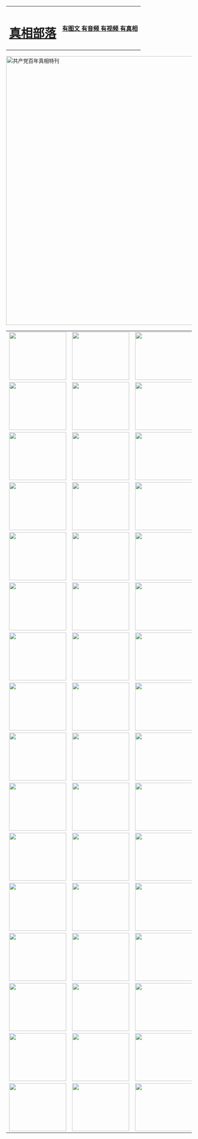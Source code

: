 <table>
<tr>

<td>
	<H1><a href="http://g61.tivivietnam.net/zx/">真相部落</a></H1>
</td>
<td>
	<H4><a href="http://g61.tivivietnam.net/zx/">有图文 有音频 有视频 有真相</a></H4>
</td>
</tr>
</table>

 <div ><a href="http://g61.tivivietnam.net/zx/bngcd/"><img src="http://g61.tivivietnam.net/zx/bngcd/gcdbnzx.jpg" width="730"  border="0" alt="共产党百年真相特刊"></a></div>

<table>
<tr>
	<td><a href="http://r22.wfrick.net/xtr/107/"><img  src ="http://r22.wfrick.net/pic/2017/02/107.jpg" width="155px" height="130px"></a></td>
	<td><a href="http://r22.wfrick.net/xtr/829/"><img src ="http://r22.wfrick.net/pic/2017/02/829.jpg" width="155px" height="130px"></a></td>
	<td><a href="http://r22.wfrick.net/xtr/69/"><img  src ="http://r22.wfrick.net/pic/2017/02/69.jpg" width="155px" height="130px"></a></td>
	<td><a href="http://r22.wfrick.net/xtr/99/"><img  src ="http://r22.wfrick.net/pic/2017/02/99.jpg" width="155px" height="130px"></a></td>
</tr>
<tr>
	<td><a href="http://r22.wfrick.net/xtr/40/"><img  src ="http://r22.wfrick.net/pic/2017/02/40.jpg" width="155px" height="130px"></a></td>
	<td><a href="http://r22.wfrick.net/xtr/20/"><img  src ="http://r22.wfrick.net/pic/2017/02/20.jpg" width="155px" height="130px"></a></td>
	<td><a href="http://r22.wfrick.net/xtr/81/"><img  src ="http://r22.wfrick.net/pic/2017/02/81.jpg" width="155px" height="130px"></a></td>
	<td><a href="http://r22.wfrick.net/xtr/2/"><img  src ="http://r22.wfrick.net/pic/2017/02/2.jpg" width="155px" height="130px"></a></td>
</tr>
<tr>
	<td><a href="http://r22.wfrick.net/xtr/86/"><img  src ="http://r22.wfrick.net/pic/2017/02/86.jpg" width="155px" height="130px"></a></td>
	<td><a href="http://r22.wfrick.net/xtr/109/"><img  src ="http://r22.wfrick.net/pic/2017/02/109.jpg" width="155px" height="130px"></a></td>
	<td><a href="http://r22.wfrick.net/xtr/1378/"><img  src ="http://r22.wfrick.net/pic/2017/02/1378.jpg" width="155px" height="130px"></a></td>
	<td><a href="http://r22.wfrick.net/xtr/57/"><img  src ="http://r22.wfrick.net/pic/2017/02/57.jpg" width="155px" height="130px"></a></td>
</tr>
<tr>
	<td><a href="http://r22.wfrick.net/xtr/1219/"><img  src ="http://r22.wfrick.net/pic/2017/02/1219.jpg" width="155px" height="130px"></a></td>
	<td><a href="http://r22.wfrick.net/xtr/1220/"><img  src ="http://r22.wfrick.net/pic/2017/02/1220.jpg" width="155px" height="130px"></a></td>
	<td><a href="http://r22.wfrick.net/xtr/1221/"><img  src ="http://r22.wfrick.net/pic/2017/02/1221.jpg" width="155px" height="130px"></a></td>
	<td><a href="http://r22.wfrick.net/xtr/51/"><img  src ="http://r22.wfrick.net/pic/2017/02/51.jpg" width="155px" height="130px"></a></td>
</tr>
<tr>
	<td><a href="http://r22.wfrick.net/xtr/1055/"><img  src ="http://r22.wfrick.net/pic/2017/02/1055.jpg" width="155px" height="130px"></a></td>
	<td><a href="http://r22.wfrick.net/xtr/611/"><img  src ="http://r22.wfrick.net/pic/2017/02/611.jpg" width="155px" height="130px"></a></td>
	<td><a href="http://r22.wfrick.net/xtr/1121/"><img  src ="http://r22.wfrick.net/pic/2017/02/1121.jpg" width="155px" height="130px"></a></td>
	<td><a href="http://r22.wfrick.net/xtr/610/"><img  src ="http://r22.wfrick.net/pic/2017/02/610.jpg" width="155px" height="130px"></a></td>
</tr>
<tr>
	<td><a href="http://r22.wfrick.net/xtr/1128/"><img  src ="http://r22.wfrick.net/pic/2017/02/1128.jpg" width="155px" height="130px"></a></td>
	<td><a href="http://r22.wfrick.net/xtr/1395/"><img  src ="http://r22.wfrick.net/pic/2017/02/1406.jpg" width="155px" height="130px"></a></td>
	<td><a href="http://r22.wfrick.net/xtr/1407/"><img  src ="http://r22.wfrick.net/pic/2017/02/1407.jpg" width="155px" height="130px"></a></td>
	<td><a href="http://r22.wfrick.net/xtr/934/"><img  src ="http://r22.wfrick.net/pic/2017/02/934.jpg" width="155px" height="130px"></a></td>
</tr>
<tr>
	<td><a href="http://r22.wfrick.net/xtr/641/"><img  src ="http://r22.wfrick.net/pic/2017/02/641.jpg" width="155px" height="130px"></a></td>
	<td><a href="http://r22.wfrick.net/xtr/949/"><img  src ="http://r22.wfrick.net/pic/2017/02/949.jpg" width="155px" height="130px"></a></td>
	<td><a href="http://r22.wfrick.net/xtr/112/"><img  src ="http://r22.wfrick.net/pic/2017/02/112.jpg" width="155px" height="130px"></a></td>
	<td><a href="http://r22.wfrick.net/xtr/812/"><img  src ="http://r22.wfrick.net/pic/2017/02/812.jpg" width="155px" height="130px"></a></td>
</tr>
<tr>
	<td><a href="http://r22.wfrick.net/xtr/103/"><img  src ="http://r22.wfrick.net/pic/2017/02/103.jpg" width="155px" height="130px"></a></td>
	<td><a href="http://r22.wfrick.net/xtr/3/"><img  src ="http://r22.wfrick.net/pic/2017/02/3.jpg" width="155px" height="130px"></a></td>
	<td><A href="http://r22.wfrick.net/mp4/zx/2015/11/Lkmtt.mp4" target="_blank" title="莲开满天庭"><img  src="http://r22.wfrick.net/pic/2015/11/Lkmtt3480_jssor.jpg"  width="155px" height="130px"></A></td>
	<td><A href="http://r22.wfrick.net/mp4/zx/2015/11/2013513.mp4" target="_blank" title="飞旋的法轮"><img  src="http://r22.wfrick.net/pic/2015/11/falun480_jssor.jpg"  width="155px" height="130px"></A></td>
</tr>
<tr>
	<td><A href="http://r22.wfrick.net/mp4/zx/2015/11/NYParade.mp4" target="_blank" title="2004年4月10日法轮功纽约大游行"><img  src="http://r22.wfrick.net/pic/2015/11/nyparade480_jssor.jpg"  width="155px" height="130px"></A></td>
	<td><A href="http://r22.wfrick.net/mp4/news617/2015/05/WEB_s28093.mp4" target="_blank" title="2015年世界法轮大法日特别报导"><img  src="http://r22.wfrick.net/pic/2015/11/p6752711a666997037_jssor.jpg"  width="155px" height="130px"></A></td>
	<td><A href="http://r22.wfrick.net/mp4/news829/2015/11/30211_326650.mp4" target="_blank" title="沧州绑架案连审四天 民众抹泪称审好人"><img  src="http://r22.wfrick.net/pic/2015/11/changzhou2480_jssor.jpg"  width="155px" height="130px"></A></td>
	<td><A href="http://r22.wfrick.net/mp4/mhph/2015/10/changzhou.mp4" target="_blank" title="沧州真相--狮城血泪"><img  src="http://r22.wfrick.net/pic/2015/11/changzhou480_jssor.jpg"  width="155px" height="130px"></A></td>
</tr>
<tr>
	<td><A href="http://r22.wfrick.net/mp4/mhjd/mhjd_55.mp4" target="_blank" title="正义律师与无罪辩护"><img  src="http://r22.wfrick.net/pic/2015/11/wzbh480_jssor.jpg"  width="155px" height="130px"></A></td>
	<td><A href="http://r22.wfrick.net/mp4/zx/2015/11/layerkcs.mp4" target="_blank" title="中国的良心--高智晟律师"><img  src="http://r22.wfrick.net/pic/2015/11/layerkcs2480_jssor.jpg"  width="155px" height="130px"></A></td>
	<td><A href="http://r22.wfrick.net/mp4/mhph/2015/10/szxl.mp4" target="_blank" title="神州血泪--北京、大庆、广东、哈尔滨"><img  src="http://r22.wfrick.net/pic/2015/11/szxl480_jssor.jpg"  width="155px" height="130px"></A></td>
	<td><A href="http://r22.wfrick.net/mp4/zx/2015/11/TangShanFFXS.mp4" target="_blank" title="真相纪录片：凤凰新生"><img  src="http://r22.wfrick.net/pic/2015/11/fhxs2480_jssor.jpg"  width="155px" height="130px"></A></td>
</tr>
<tr>
	<td><A href="http://r22.wfrick.net/mp4/zx/2015/11/jidong.mp4" target="_blank" title="冀东监狱的罪恶"><img  src="http://r22.wfrick.net/pic/2015/11/jidong480_jssor.jpg"  width="155px" height="130px"></A></td>
	<td><A href="http://r22.wfrick.net/mp4/mhph/2015/10/tangshan.mp4" target="_blank" title="凤凰血泪"><img  src="http://r22.wfrick.net/pic/2015/11/tangshan480_jssor.jpg"  width="155px" height="130px"></A>
					</div></td>
	<td>	<A href="http://r22.wfrick.net/mp4/mhph/2015/10/zfxtzxl.mp4" target="_blank" title="政法系统罪行录--唐山篇"><img  src="http://r22.wfrick.net/pic/2015/11/zfxtzxl480_jssor.jpg"  width="155px" height="130px"></A></td>
	<td><A href="http://r22.wfrick.net/mp4/mhph/2015/10/QDBG.mp4" target="_blank" title="青岛悲歌"><img  src="http://r22.wfrick.net/pic/2015/10/qdbg2480_jssor.jpg"  width="155px" height="130px"></A></td>
</tr>
<tr>
	<td><A href="http://r22.wfrick.net/mp4/mhph/2015/10/huludao.mp4" target="_blank" title="葫芦岛永恒的见证"><img  src="http://r22.wfrick.net/pic/2015/10/huludao480_jssor.jpg"  width="155px" height="130px"></A></td>
	<td><A href="http://r22.wfrick.net/mp4/mhph/2015/10/qbzx.mp4" target="_blank" title="湖畔泉边听真相-济南泉城的传奇"><img  src="http://r22.wfrick.net/pic/2015/10/hupan480_jssor.jpg"  width="155px" height="130px"></A></td>
	<td><A href="http://r22.wfrick.net/mp4/mhph/2015/10/baoding_dvd_v2.mp4" target="_blank" title="燕赵悲歌"><img  src="http://r22.wfrick.net/pic/2015/10/yzbg480_jssor.jpg"  width="155px" height="130px"></A></td>
	<td><A href="http://r22.wfrick.net/mp4/zx/2015/11/meihuashi_complete_ED2.0.mp4" target="_blank" title="梅花诗完整版"><img  src="http://r22.wfrick.net/pic/2015/11/mhs480_jssor.jpg"  width="155px" height="130px"></A></td>
</tr>
<tr>
	<td><A href="http://r22.wfrick.net/mp4/zx/2015/11/fengbei512k.mp4" target="_blank" title="丰碑"><img  src="http://r22.wfrick.net/pic/2015/11/fongbei480_jssor.jpg"  width="155px" height="130px"></A></td>
	<td><A href="http://r22.wfrick.net/mp4/zx/2015/11/fytdxComplete.mp4" target="_blank" title="风雨天地行全集"><img  src="http://r22.wfrick.net/pic/2015/11/fytdxWhite480_jssor.jpg"  width="155px" height="130px"></A></td>
	<td><A href="http://r22.wfrick.net/mp4/zx/2015/11/JianZheng.mp4" target="_blank" title="见证"><img  src="http://r22.wfrick.net/pic/2015/11/witness480_jssor.jpg"  width="155px" height="130px"></A></td>
	<td><A href="http://r22.wfrick.net/mp4/mhph/2015/10/hcym.mp4" target="_blank" title="红朝阴谋"><img  src="http://r22.wfrick.net/pic/2015/10/hcym480_jssor.jpg"  width="155px" height="130px"></A></td>
</tr>
<tr>
	<td><A href="http://r22.wfrick.net/mp4/zx/2015/11/zfzxPalV3.mp4" target="_blank" title="是自焚还是骗局"><img  src="http://r22.wfrick.net/pic/2015/11/zfzx4805_jssor.jpg"  width="155px" height="130px"></A></td>
	<td><A href="http://r22.wfrick.net/mp4/zx/2015/11/lsdspMsyTd.mp4" target="_blank" title="历史的审判"><img  src="http://r22.wfrick.net/pic/2015/11/lsdsp480_jssor.jpg"  width="155px" height="130px"></A></td>
	<td><A href="http://r22.wfrick.net/mp4/news886/2015/11/concat886.mp4" target="_blank" title="一周全球控告江泽民"><img  src="http://r22.wfrick.net/pic/2015/11/news886480_jssor.jpg"  width="155px" height="130px"></A></td>
	<td><A href="http://r22.wfrick.net/mp4/news1378/2014/08/CQSD_s0_e4_v2_i0-CQSD_4-video.mp4" target="_blank" title="欧洲的抉择"><img  src="http://r22.wfrick.net/pic/2015/11/p5143421a564166643-ss_jssor.jpg"  width="155px" height="130px"></A></td>
</tr>
<tr>
	<td><A href="http://r22.wfrick.net/mp4/zx/2015/11/hk20150720parade.mp4" target="_blank" title="港法轮功反迫害大游行 大陆游客震撼"><img  src="http://r22.wfrick.net/pic/2015/11/281098-ss_jssor.jpg"  width="155px" height="130px"></A></td>
	<td><A href="http://r22.wfrick.net/mp4/zx/2015/11/20150720hkParade512k.mp4" target="_blank" title="香港法轮功720游行声援诉江潮"><img  src="http://r22.wfrick.net/pic/2015/11/2015720parade480_jssor.jpg"  width="155px" height="130px"></A></td>
	<td><A href="http://r22.wfrick.net/mp4/zx/2015/11/hktdc512.mp4" target="_blank" title="香港退党潮"><img  src="http://r22.wfrick.net/pic/2015/11/hktdc480_jssor.jpg"  width="155px" height="130px"></A></td>
	<td><A href="http://r22.wfrick.net/mp4/news413/2015/11/concat413.mp4" target="_blank" title="本月退党精选"><img  src="http://r22.wfrick.net/pic/2015/11/tuidang480_jssor.jpg"  width="155px" height="130px"></A></td>
</tr>
<tr>
	<td><A href="http://r22.wfrick.net/mp4/news823/2015/11/TSZG_British_1_QA_A_TSZG-61-1_XinHaoNianZuoZh_P617180.mp4" target="_blank" title="辛灏年：纪念《九评共产党》发表十周年演讲"><img  src="http://r22.wfrick.net/pic/2015/11/xhn9p10480_jssor.jpg"  width="155px" height="130px"></A></td>
	<td><A href="http://r22.wfrick.net/mp4/news57/2015/11/JPGCD8.mp4" target="_blank" title="【九评之八】评中国共产党的邪教本质"><img  src="http://r22.wfrick.net/pic/2015/11/9pkcd8p480_jssor.jpg"  width="155px" height="130px"></A></td>
	<td><A href="http://r22.wfrick.net/mp4/other/kao.Chih.Sheng_story.mp4"  target="_blank" title="超越恐惧:高智晟的故事"				style="font-size:20px;"><img src="http://r22.wfrick.net/pic/2016/12/GZS201408070902.jpg"  width="155px" height="130px">
						</A></td>
	<td><A href="http://r22.wfrick.net/mp4/zx/2016/11/oh10yearsInv.mp4"  target="_blank" title="纪录片《活摘 十年调查》完整版" style="font-size:20px;"><img src="http://r22.wfrick.net/pic/2016/11/10yearsOHinv.jpg"  width="155px" height="130px">
						</A></td>
</tr>
</table>


